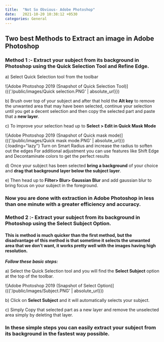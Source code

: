 ```yaml
---
title:  "Not So Obvious- Adobe Photoshop"
date:   2021-10-20 10:38:12 +0530
categories: General
--- 
```

## Two best Methods to Extract an image in Adobe Photoshop

### **Method 1** :- Extract your subject from its background in Photoshop using the Quick Selection Tool and Refine Edge.  
a) Select Quick Selection tool from the toolbar

![Adobe Photoshop 2019 (Snapshot of Quick Selection Tool)]({{'/public/images/Quick selection.PNG' | absolute_url}})
 

b) Brush over top of your subject and after that hold the **Alt key** to remove the unwanted area that may have been selected, continue your selection until you get a decent selection and then copy the selected part and paste that a **new layer**.

c) To improve your selection head up to **Select > Edit in Quick Mask Mode**

![Adobe Photoshop 2019 (Snapshot of Quick mask mode)]({{'/public/images/Quick mask mode.PNG' | absolute_url}}){:loading="lazy"}
   Turn on Smart Radius and increase the radius to soften out the edges For additional adjustment you can use features like Shift Edge and Decontaminate colors to get the perfect results

d) Once your subject has been selected **bring a background** of your choice and **drag that background layer below the subject layer**.

e) Then head up to **Filter> Blur> Gaussian Blur** 
and add gaussian blur to bring focus on your subject in the foreground.

### **Now you are done with extraction in Adobe Photoshop in less than one minute with a greater efficiency and accuracy.**


### **Method 2** :- Extract your subject from its background in Photoshop using the Select Subject Option.

#### **This is method is much quicker than the first method, but the disadvantage of this method is that sometime it selects the unwanted area that we don't want, it works pretty well with the images having high resolution.**

***Follow these basic steps:***

a) Select the Quick Selection tool and you will find the **Select Subject** option at the top of the toolbar.

![Adobe Photoshop 2019 (Snapshot of Select Option)]({{'/public/images/Subject.PNG' | absolute_url}})


b) Click on **Select Subject** and it will automatically selects your subject.

c) Simply Copy that selected part as a new layer and remove the unselected area simply by deleting that layer.

### **In these simple steps you can easily extract your subject from its background in the fastest way possible.**